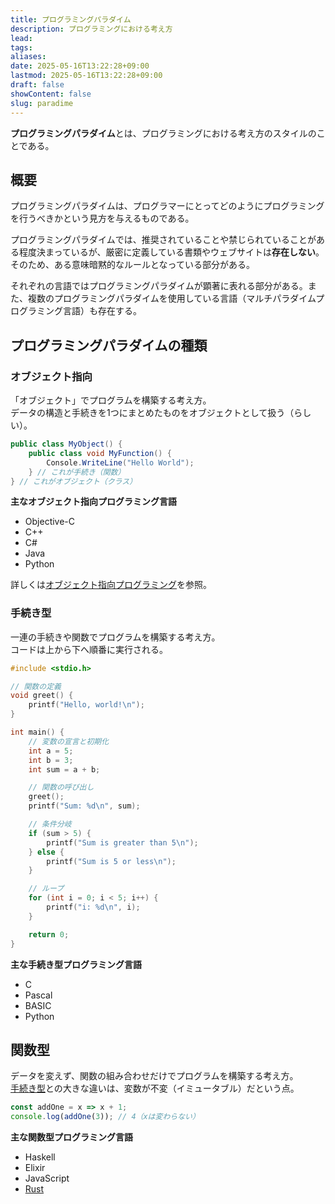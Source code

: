 ```yaml
---
title: プログラミングパラダイム
description: プログラミングにおける考え方
lead: 
tags: 
aliases: 
date: 2025-05-16T13:22:28+09:00
lastmod: 2025-05-16T13:22:28+09:00
draft: false
showContent: false
slug: paradime
---
```

**プログラミングパラダイム**とは、プログラミングにおける考え方のスタイルのことである。
## 概要
プログラミングパラダイムは、プログラマーにとってどのようにプログラミングを行うべきかという見方を与えるものである。

プログラミングパラダイムでは、推奨されていることや禁じられていることがある程度決まっているが、厳密に定義している書類やウェブサイトは**存在しない**。そのため、ある意味暗黙的なルールとなっている部分がある。

それぞれの言語ではプログラミングパラダイムが顕著に表れる部分がある。また、複数のプログラミングパラダイムを使用している言語（マルチパラダイムプログラミング言語）も存在する。
## プログラミングパラダイムの種類

### オブジェクト指向
「オブジェクト」でプログラムを構築する考え方。  
データの構造と手続きを1つにまとめたものをオブジェクトとして扱う（らしい）。

```csharp
public class MyObject() {
	public class void MyFunction() {
		Console.WriteLine("Hello World");
	} // これが手続き（関数）
} // これがオブジェクト（クラス）
```

**主なオブジェクト指向プログラミング言語**
- Objective-C
- C++
- C#
- Java
- Python

詳しくは[オブジェクト指向プログラミング](object-orient/オブジェクト指向.md)を参照。
### 手続き型
一連の手続きや関数でプログラムを構築する考え方。  
コードは上から下へ順番に実行される。

```c
#include <stdio.h>

// 関数の定義
void greet() {
    printf("Hello, world!\n");
}

int main() {
    // 変数の宣言と初期化
    int a = 5;
    int b = 3;
    int sum = a + b;

    // 関数の呼び出し
    greet();
    printf("Sum: %d\n", sum);

    // 条件分岐
    if (sum > 5) {
        printf("Sum is greater than 5\n");
    } else {
        printf("Sum is 5 or less\n");
    }

    // ループ
    for (int i = 0; i < 5; i++) {
        printf("i: %d\n", i);
    }

    return 0;
}
```

**主な手続き型プログラミング言語**
- C
- Pascal
- BASIC
- Python
## 関数型
データを変えず、関数の組み合わせだけでプログラムを構築する考え方。  
[手続き型](#手続き型)との大きな違いは、変数が不変（イミュータブル）だという点。
```js
const addOne = x => x + 1;
console.log(addOne(3)); // 4（xは変わらない）
```

**主な関数型プログラミング言語**
- Haskell
- Elixir
- JavaScript
- [Rust](Rust/Rust.md)